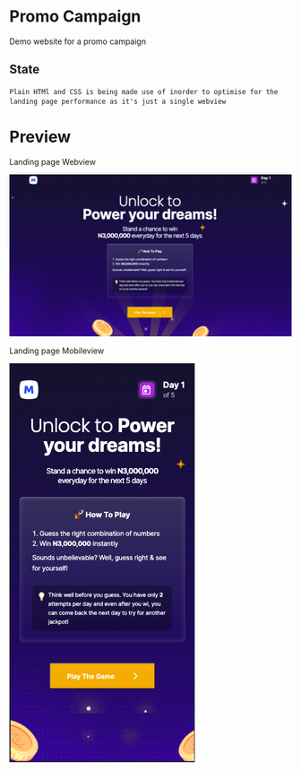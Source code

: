 # Promo Campaign
Demo website for a promo campaign 

## State

`
Plain HTMl and CSS is being made use of inorder to optimise for the landing page performance as it's just a single webview 
`

# Preview

Landing page Webview 

![WebPage Preview](https://github.com/jydoskey/WebTest/blob/main/images/preview/webview.png)

Landing page Mobileview 

![MobilePage Preview](https://github.com/jydoskey/WebTest/blob/main/images/preview/mobileview.png)


